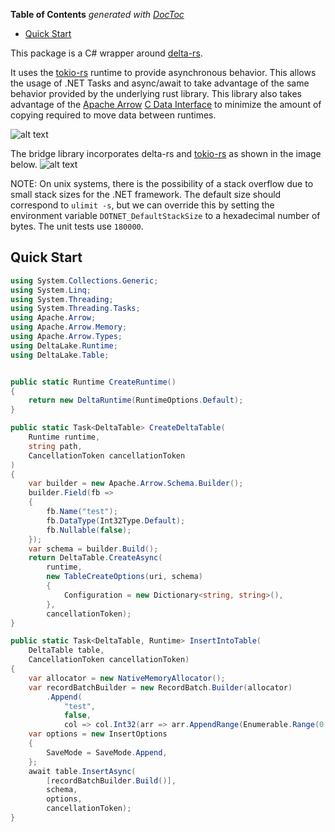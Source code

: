 <!-- START doctoc generated TOC please keep comment here to allow auto update -->
<!-- DON'T EDIT THIS SECTION, INSTEAD RE-RUN doctoc TO UPDATE -->
**Table of Contents**  *generated with [DocToc](https://github.com/thlorenz/doctoc)*

- [Quick Start](#quick-start)

<!-- END doctoc generated TOC please keep comment here to allow auto update -->

This package is a C# wrapper around [delta-rs](https://github.com/delta-io/delta-rs/tree/rust-v0.17.0).

It uses the [tokio-rs](https://tokio.rs/) runtime to provide asynchronous behavior. This allows the usage of .NET Tasks and async/await to take advantage of the same behavior provided by the underlying rust library.
This library also takes advantage of the [Apache Arrow](https://github.com/apache/arrow/blob/main/csharp/README.md) [C Data Interface](https://arrow.apache.org/docs/format/CDataInterface.html) to minimize the amount of copying required to move data between runtimes.

![alt text](/media/images/delta-dot-net-pkg.png "Using a Rust bridge library with .NET p/invoke")

The bridge library incorporates delta-rs and [tokio-rs](https://tokio.rs/) as shown in the image below.
![alt text](/media/images/bridge-library.png "Rust bridge library with tokio")

NOTE: On unix systems, there is the possibility of a stack overflow due to small stack sizes for the .NET framework. The default size should correspond to `ulimit -s`, but we can override this by setting the environment variable `DOTNET_DefaultStackSize` to a hexadecimal number of bytes. The unit tests use `180000`.
## Quick Start

```csharp
using System.Collections.Generic;
using System.Linq;
using System.Threading;
using System.Threading.Tasks;
using Apache.Arrow;
using Apache.Arrow.Memory;
using Apache.Arrow.Types;
using DeltaLake.Runtime;
using DeltaLake.Table;


public static Runtime CreateRuntime()
{
    return new DeltaRuntime(RuntimeOptions.Default);
}

public static Task<DeltaTable> CreateDeltaTable(
    Runtime runtime,
    string path,
    CancellationToken cancellationToken
)
{
    var builder = new Apache.Arrow.Schema.Builder();
    builder.Field(fb =>
    {
        fb.Name("test");
        fb.DataType(Int32Type.Default);
        fb.Nullable(false);
    });
    var schema = builder.Build();
    return DeltaTable.CreateAsync(
        runtime,
        new TableCreateOptions(uri, schema)
        {
            Configuration = new Dictionary<string, string>(),
        },
        cancellationToken);
}

public static Task<DeltaTable, Runtime> InsertIntoTable(
    DeltaTable table,
    CancellationToken cancellationToken)
{
    var allocator = new NativeMemoryAllocator();
    var recordBatchBuilder = new RecordBatch.Builder(allocator)
        .Append(
            "test",
            false,
            col => col.Int32(arr => arr.AppendRange(Enumerable.Range(0, length))));
    var options = new InsertOptions
    {
        SaveMode = SaveMode.Append,
    };
    await table.InsertAsync(
        [recordBatchBuilder.Build()],
        schema,
        options,
        cancellationToken);
}
```
